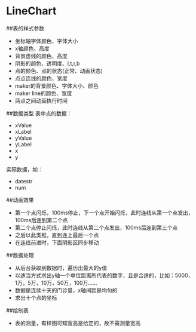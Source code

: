 # LineChart


##表的样式参数

* 坐标轴字体颜色、字体大小
* x轴颜色、高度
* 背景虚线的颜色、高度
* 阴影的颜色、透明度、l,t,r,b
* 点的颜色、点的状态(正常、动画状态)
* 点点连线的颜色、宽度
* maker的背景颜色、字体大小、颜色
* maker line的颜色、宽度
* 两点之间动画执行时间


##数据类型
表中点的数据：

* xValue
* xLabel
* yValue
* yLabel
* x
* y

实际数据，如：

* datestr
* num

##动画效果
* 第一个点闪烁，100ms停止，下一个点开始闪烁，此时连线从第一个点发出，100ms后连到第二个点
* 第二个点停止闪烁，此时连线从第二个点发出，100ms后连到第三个点
* 之后以此类推，直到连上最后一个点
* 在连线前进时，下面阴影区同步移动

##数据处理
* 从后台获取到数据时，遍历出最大的y值
* 以适当方式求出y轴一个单位距离所代表的数字，且是合适的，比如：5000，1万，5万，10万，50万，100万……
* 数据是连续十天的门诊量，x轴间距是均匀的
* 求出十个点的坐标

##绘制表
* 表的测量，有样图可知宽高是给定的，故不需测量宽高
